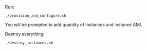 Run:

```
./provision_and_configure.sh
```

You will be prompted to add quantity of instances and instance AMI.

Destroy everything:

```
./destroy_instances.sh
```
